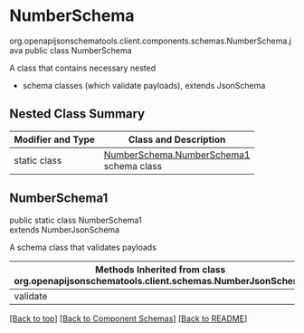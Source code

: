 # NumberSchema
org.openapijsonschematools.client.components.schemas.NumberSchema.java
public class NumberSchema

A class that contains necessary nested
- schema classes (which validate payloads), extends JsonSchema

## Nested Class Summary
| Modifier and Type | Class and Description |
| ----------------- | ---------------------- |
| static class | [NumberSchema.NumberSchema1](#numberschema1)<br> schema class |

## NumberSchema1
public static class NumberSchema1<br>
extends NumberJsonSchema

A schema class that validates payloads

| Methods Inherited from class org.openapijsonschematools.client.schemas.NumberJsonSchema |
| ------------------------------------------------------------------ |
| validate                                                           |

[[Back to top]](#top) [[Back to Component Schemas]](../../../README.md#Component-Schemas) [[Back to README]](../../../README.md)
